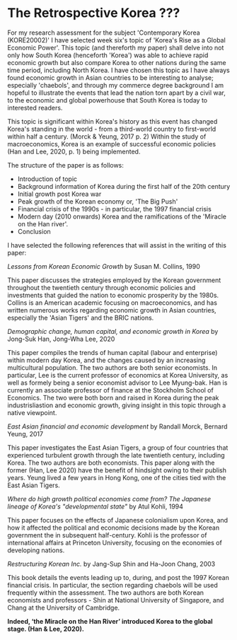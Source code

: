 <h1>The Retrospective Korea ???</h1>

For my research assessment for the subject 'Contemporary Korea (KORE20002)' I have selected week six's topic of 'Korea's Rise as a Global Economic Power'. This topic (and thereforth my paper) shall delve into not only how South Korea (henceforth 'Korea') was able to achieve rapid economic growth but also compare Korea to other nations during the same time period, including North Korea. I have chosen this topic as I have always found economic growth in Asian countries to be interesting to analyse; especially 'chaebols', and through my commerce degree background I am hopeful to illustrate the events that lead the nation torn apart by a civil war, to the economic and global powerhouse that South Korea is today to interested readers.

This topic is significant within Korea's history as this event has changed Korea's standing in the world - from a third-world country to first-world within half a century. (Morck & Yeung, 2017 p. 2) Within the study of macroeconomics, Korea is an example of successful economic policies (Han and Lee, 2020, p. 1) being implemented. 

The structure of the paper is as follows: 

- Introduction of topic  
- Background information of Korea during the first half of the 20th century 
- Initial growth post Korea war 
- Peak growth of the Korean economy or, 'The Big Push'
- Financial crisis of the 1990s - in particular, the 1997 financial crisis
- Modern day (2010 onwards) Korea and the ramifications of the 'Miracle on the Han river'.
- Conclusion 


I have selected the following references that will assist in the writing of this paper: 

*Lessons from Korean Economic Growth* by Susan M. Collins, 1990 

This paper discusses the strategies employed by the Korean government throughout the twentieth century through economic policies and investments that guided the nation to economic prosperity by the 1980s. Collins is an American academic focusing on macroeconomics, and has written numerous works regarding economic growth in Asian countries, especially the 'Asian Tigers' and the BRIC nations.

*Demographic change, human capital, and economic growth in Korea* by Jong-Suk Han, Jong-Wha Lee, 2020 

This paper compiles the trends of human capital (labour and enterprise) within modern day Korea, and the changes caused by an increasing multicultural population. The two authors are both senior economists. In particular, Lee is the current professor of economics at Korea University, as well as formely being a senior economist advisor to Lee Myung-bak. Han is currently an associate professor of finance at the Stockholm School of Economics. The two were both born and raised in Korea during the peak industrisliastion and economic growth, giving insight in this topic through a native viewpoint. 

*East Asian financial and economic development* by Randall Morck, Bernard Yeung, 2017

This paper investigates the East Asian Tigers, a group of four countries that experienced turbulent growth through the late twentieth century, including Korea. The two authors are both economists. This paper along with the former (Han, Lee 2020) have the benefit of hindsight owing to their publish years. Yeung lived a few years in Hong Kong, one of the cities tied with the East Asian Tigers. 

*Where do high growth political economies come from? The Japanese lineage of Korea's "developmental state"* by Atul Kohli, 1994 

This paper focuses on the effects of Japanese colonialism upon Korea, and how it affected the political and economic decisions made by the Korean government the in subsequent half-century. Kohli is the professor of international affairs at Princeton University, focusing on the economies of developing nations. 

*Restructuring Korean Inc.* by Jang-Sup Shin and Ha-Joon Chang, 2003 

This book details the events leading up to, during, and post the 1997 Korean financial crisis. In particular, the section regarding chaebols will be used frequently within the assessment. The two authors are both Korean economists and professors - Shin at National University of Singapore, and Chang at the University of Cambridge. 


**Indeed, ‘the Miracle on the Han River’ introduced Korea to the global stage. (Han & Lee, 2020).**







